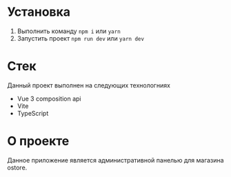 # Установка

1. Выполнить команду `npm i` или `yarn`
2. Запустить проект `npm run dev` или `yarn dev`

# Стек

Данный проект выполнен на следующих технологниях 
- Vue 3 composition api
- Vite
- TypeScript

# О проекте

Данное приложение является административной панелью для магазина ostore.
